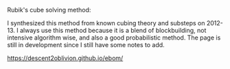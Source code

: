Rubik's cube solving method:

I synthesized this method from known cubing theory and substeps on 2012-13. I always use this method because it is a blend of blockbuilding, not intensive algorithm wise, and also a good probabilistic method.
The page is still in development since I still have some notes to add.

https://descent2oblivion.github.io/ebom/
